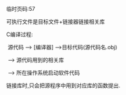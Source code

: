临时页码:57



可执行文件是目标文件+链接器链接相关库

C编译过程:

​	源代码 --> [编译器] -->目标代码(源代码名.obj) 

​									--> 源代码用到的相关库

​									--> 所在操作系统启动软件代码 

链接库时,只会把源程序中用到对应库的函数提出.





